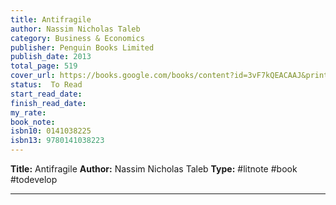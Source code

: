 ```yaml
---
title: Antifragile
author: Nassim Nicholas Taleb
category: Business & Economics
publisher: Penguin Books Limited
publish_date: 2013
total_page: 519
cover_url: https://books.google.com/books/content?id=3vF7kQEACAAJ&printsec=frontcover&img=1&zoom=1&source=gbs_api
status:  To Read
start_read_date: 
finish_read_date: 
my_rate: 
book_note: 
isbn10: 0141038225
isbn13: 9780141038223
---
```

**Title:** Antifragile
**Author:** Nassim Nicholas Taleb
**Type:** #litnote #book #todevelop 

---